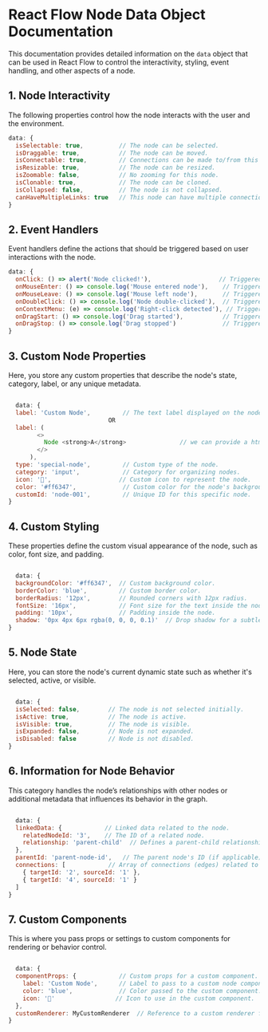 # React Flow Node Data Object Documentation

This documentation provides detailed information on the `data` object that can be used in React Flow to control the interactivity, styling, event handling, and other aspects of a node.

## 1. Node Interactivity

The following properties control how the node interacts with the user and the environment.

```js
data: {
  isSelectable: true,          // The node can be selected.
  isDraggable: true,           // The node can be moved.
  isConnectable: true,         // Connections can be made to/from this node.
  isResizable: true,           // The node can be resized.
  isZoomable: false,           // No zooming for this node.
  isClonable: true,            // The node can be cloned.
  isCollapsed: false,          // The node is not collapsed.
  canHaveMultipleLinks: true   // This node can have multiple connections.
}
```

## 2. Event Handlers
Event handlers define the actions that should be triggered based on user interactions with the node.
```js
data: {
  onClick: () => alert('Node clicked!'),                   // Triggered when node is clicked.
  onMouseEnter: () => console.log('Mouse entered node'),    // Triggered when mouse enters the node.
  onMouseLeave: () => console.log('Mouse left node'),       // Triggered when mouse leaves the node.
  onDoubleClick: () => console.log('Node double-clicked'),  // Triggered on double-click.
  onContextMenu: (e) => console.log('Right-click detected'), // Triggered on right-click.
  onDragStart: () => console.log('Drag started'),           // Triggered when drag starts.
  onDragStop: () => console.log('Drag stopped')             // Triggered when drag stops.
}
```
## 3. Custom Node Properties
Here, you store any custom properties that describe the node's state, category, label, or any unique metadata.
```js

  data: {
  label: 'Custom Node',         // The text label displayed on the node.
							OR
  label: (
        <>
          Node <strong>A</strong>				// we can provide a html tag in lable
        </>
      ),
  type: 'special-node',         // Custom type of the node.
  category: 'input',            // Category for organizing nodes.
  icon: '🔌',                   // Custom icon to represent the node.
  color: '#ff6347',             // Custom color for the node's background.
  customId: 'node-001',         // Unique ID for this specific node.
}
```
## 4. Custom Styling
These properties define the custom visual appearance of the node, such as color, font size, and padding.
```js

  data: {
  backgroundColor: '#ff6347',  // Custom background color.
  borderColor: 'blue',         // Custom border color.
  borderRadius: '12px',        // Rounded corners with 12px radius.
  fontSize: '16px',            // Font size for the text inside the node.
  padding: '10px',             // Padding inside the node.
  shadow: '0px 4px 6px rgba(0, 0, 0, 0.1)'  // Drop shadow for a subtle 3D effect.
}
```

## 5. Node State
Here, you can store the node's current dynamic state such as whether it's selected, active, or visible.
```js

  data: {
  isSelected: false,        // The node is not selected initially.
  isActive: true,           // The node is active.
  isVisible: true,          // The node is visible.
  isExpanded: false,        // Node is not expanded.
  isDisabled: false         // Node is not disabled.
}
```
## 6. Information for Node Behavior
This category handles the node’s relationships with other nodes or additional metadata that influences its behavior in the graph.
```js

  data: {
  linkedData: {            // Linked data related to the node.
    relatedNodeId: '3',    // The ID of a related node.
    relationship: 'parent-child'  // Defines a parent-child relationship.
  },
  parentId: 'parent-node-id',   // The parent node's ID (if applicable).
  connections: [            // Array of connections (edges) related to this node.
    { targetId: '2', sourceId: '1' },
    { targetId: '4', sourceId: '1' }
  ]
}
```
## 7. Custom Components
This is where you pass props or settings to custom components for rendering or behavior control.
```js

  data: {
  componentProps: {            // Custom props for a custom component.
    label: 'Custom Node',      // Label to pass to a custom node component.
    color: 'blue',             // Color passed to the custom component.
    icon: '🚀'                 // Icon to use in the custom component.
  },
  customRenderer: MyCustomRenderer  // Reference to a custom renderer function or component.
}

```
